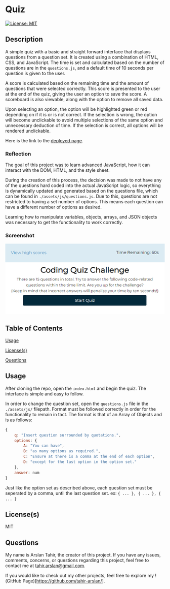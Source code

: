 # Quiz
[![License: MIT](https://img.shields.io/badge/License-MIT-yellow.svg)](https://opensource.org/licenses/MIT) 

## Description
A simple quiz with a basic and straight forward interface that displays questions from a question set. It is created using a combination of HTML, CSS, and JavaScript. The time is set and calculated based on the number of questions are in the `questions.js`, and a default time of 10 seconds per question is given to the user. 

A score is calculated based on the remaining time and the amount of questions that were selected correctly. This score is presented to the user at the end of the quiz, giving the user an option to save the score. A scoreboard is also viewable, along with the option to remove all saved data.

Upon selecting an option, the option will be highlighted green or red depending on if it is or is not correct. If the selection is wrong, the option will become unclickable to avoid multiple selections of the same option and unnecessary deduction of time. If the selection is correct, all options will be rendered unclickable. 

Here is the link to the [deployed page](https://tahir-arslan.github.io/Code-Quiz/).

### Reflection
The goal of this project was to learn advanced JavaScript, how it can interact with the DOM, HTML, and the style sheet. 

During the creation of this process, the decision was made to not have any of the questions hard coded into the actual JavaScript logic, so everything is dynamically updated and generated based on the questions file, which can be found in `./assets/js/questions.js`. Due to this, questions are not restricted to having a set number of options. This means each question can have a different number of options as desired.

Learning how to manipulate variables, objects, arrays, and JSON objects was necessary to get the functionality to work correctly. 

### Screenshot
![Screenshot](/assets/images/screenshot.png)

## Table of Contents
[Usage](#usage)

[License(s)](#licenses)

[Questions](#questions)


## Usage
After cloning the repo, open the `index.html` and begin the quiz. The interface is simple and easy to follow. 

In order to change the question set, open the `questions.js` file in the `./assets/js/` filepath. Format must be followed correctly in order for the functionality to remain in tact. The format is that of an Array of Objects and is as follows:
```js
{
    q: "Insert question surrounded by quotations.",
    options: {
        A: "You can have",
        B: "as many options as required.",
        C: "Ensure at there is a comma at the end of each option",
        D: "except for the last option in the option set." 
    },
    answer: num
}
```

Just like the option set as described above, each question set must be seperated by a comma, until the last question set. ex: `{ ... }, { ... }, { ... }`

## License(s)
MIT


## Questions
My name is Arslan Tahir, the creator of this project. If you have any issues, comments, concerns, or questions regarding this project, feel free to contact me at tahir.arslan@gmail.com.

If you would like to check out my other projects, feel free to explore my !(GitHub Page)[https://github.com/tahir-arslan/].